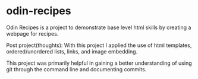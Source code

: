 # odin-recipes

Odin Recipes is a project to demonstrate base level html skills by 
creating a webpage for recipes.

Post project(thoughts):
With this project I applied the use of html templates, ordered/unordered lists, links, and
image embedding. 

This project was primarily helpful in gaining a better understanding of using git through
the command line and documenting commits.